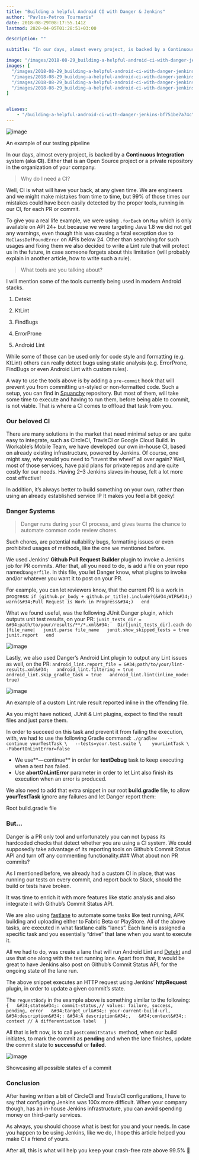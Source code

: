 ```yaml
---
title: "Building a helpful Android CI with Danger & Jenkins"
author: "Pavlos-Petros Tournaris"
date: 2018-08-29T08:17:55.141Z
lastmod: 2020-04-05T01:28:51+03:00

description: ""

subtitle: "In our days, almost every project, is backed by a Continuous Integration system (aka CI). Either that is an Open Source project or a…"

image: "/images/2018-08-29_building-a-helpful-android-ci-with-danger-jenkins/1.png" 
images: [
  "/images/2018-08-29_building-a-helpful-android-ci-with-danger-jenkins/1.png",
  "/images/2018-08-29_building-a-helpful-android-ci-with-danger-jenkins/2.png",
  "/images/2018-08-29_building-a-helpful-android-ci-with-danger-jenkins/3.png",
  "/images/2018-08-29_building-a-helpful-android-ci-with-danger-jenkins/4.png"
]


aliases:
    - "/building-a-helpful-android-ci-with-danger-jenkins-bf751be7a74c"
---
```


![image](/posts/2018-08-29_building-a-helpful-android-ci-with-danger-jenkins/images/1.png)

An example of our testing pipeline

In our days, almost every project, is backed by a **Continuous Integration** system (aka **CI**). Either that is an Open Source project or a private repository in the organization of your company.
> Why do I need a CI?

Well, CI is what will have your back, at any given time. We are engineers and we might make mistakes from time to time, but 99% of those times our mistakes could have been easily detected by the proper tools, running in our CI, for each PR or commit.

To give you a real life example, we were using `.forEach` on `Map` which is only available on API 24+ but because we were targeting Java 1.8 we did not get any warnings, even though this was causing a fatal exception due to `NoClassDefFoundError` on APIs below 24. Other than searching for such usages and fixing them we also decided to write a Lint rule that will protect us in the future, in case someone forgets about this limitation (will probably explain in another article, how to write such a rule).
> What tools are you talking about?

I will mention some of the tools currently being used in modern Android stacks.

1. Detekt

2. KtLint

3. FindBugs

4. ErrorProne

5. Android Lint

While some of those can be used only for code style and formatting (e.g. KtLint) others can really detect bugs using static analysis (e.g. ErrorProne, FindBugs or even Android Lint with custom rules).

A way to use the tools above is by adding a `pre-commit` hook that will prevent you from committing un-styled or non-formatted code. Such a setup, you can find in [Squanchy](https://github.com/squanchy-dev/squanchy-android/blob/develop/team-props/git-hooks.gradle) repository. But most of them, will take some time to execute and having to run them, before being able to commit, is not viable. That is where a CI comes to offload that task from you.

### Our beloved CI

There are many solutions in the market that need minimal setup or are quite easy to integrate, such as CircleCI, TravisCI or Google Cloud Build. In Workable’s Mobile Team, we have developed our own in-house CI, based on already existing infrastructure, powered by Jenkins. Of course, one might say, why would you need to “invent the wheel” all over again? Well, most of those services, have paid plans for private repos and are quite costly for our needs. Having 2–3 Jenkins slaves in-house, felt a lot more cost effective!

In addition, it’s always better to build something on your own, rather than using an already established service :P It makes you feel a bit geeky!

### Danger Systems
> Danger runs during your CI process, and gives teams the chance to automate common code review chores.

Such chores, are potential nullability bugs, formatting issues or even prohibited usages of methods, like the one we mentioned before.

We used Jenkins’ **Github Pull Request Builder** plugin to invoke a Jenkins job for PR commits. After that, all you need to do, is add a file on your repo named`Dangerfile`. In this file, you let Danger know, what plugins to invoke and/or whatever you want it to post on your PR.

For example, you can let reviewers know, that the current PR is a work in progress:
`if (github.pr_body + github.pr_title).include?(&#34;WIP&#34;)  
   warn(&#34;Pull Request is Work in Progress&#34;)  
end`

What we found useful, was the following JUnit Danger plugin, which outputs unit test results, on your PR:
`junit_tests_dir = &#34;path/to/your/results/**/*.xml&#34;  
Dir[junit_tests_dir].each do |file_name|  
  junit.parse file_name  
  junit.show_skipped_tests = true  
  junit.report  
end`



![image](/posts/2018-08-29_building-a-helpful-android-ci-with-danger-jenkins/images/2.png)



Lastly, we also used Danger’s Android Lint plugin to output any Lint issues as well, on the PR:
`android_lint.report_file = &#34;path/to/your/lint-results.xml&#34;  
android_lint.filtering = true  
android_lint.skip_gradle_task = true  
android_lint.lint(inline_mode: true)`



![image](/posts/2018-08-29_building-a-helpful-android-ci-with-danger-jenkins/images/3.png)

An example of a custom Lint rule result reported inline in the offending file.



As you might have noticed, JUnit &amp; Lint plugins, expect to find the result files and just parse them.

In order to succeed on this task and prevent it from failing the execution, with, we had to use the following Gradle command:
`./gradlew   
--continue yourTestTask \  
--tests=your.test.suite \   
yourLintTask \  
-PabortOnLintError=false`

*   We use**— continue** in order for **testDebug** task to keep executing when a test has failed.
*   Use **abortOnLintError** parameter in order to let Lint also finish its execution when an error is produced.

We also need to add that extra snippet in our root **build.gradle** file, to allow **yourTestTask** ignore any failures and let Danger report them:


Root build.gradle file

### But…

Danger is a PR only tool and unfortunately you can not bypass its hardcoded checks that detect whether you are using a CI system. We could supposedly take advantage of its reporting tools on Github’s Commit Status API and turn off any commenting functionality.### What about non PR commits?

As I mentioned before, we already had a custom CI in place, that was running our tests on every commit, and report back to Slack, should the build or tests have broken.

It was time to enrich it with more features like static analysis and also integrate it with Github’s Commit Status API.

We are also using [fastlane](https://fastlane.tools/) to automate some tasks like test running, APK building and uploading either to Fabric Beta or PlayStore. All of the above tasks, are executed in what fastlane calls “lanes”. Each lane is assigned a specific task and you essentially “drive” that lane when you want to execute it.

All we had to do, was create a lane that will run Android Lint and [Detekt](https://github.com/arturbosch/detekt) and use that one along with the test running lane. Apart from that, it would be great to have Jenkins also post on Github’s Commit Status API, for the ongoing state of the lane run.




The above snippet executes an HTTP request using Jenkins’ **httpRequest** plugin, in order to update a given commit’s state.

The `requestBody` in the example above is something similar to the following:
`{  
  &#34;state&#34;: commit-status,// values: failure, success, pending, error  
  &#34;target_url&#34;: your-current-build-url,  
  &#34;description&#34;: &#34;A description&#34;,  
  &#34;context&#34;: context // A differentiation label  
}`

All that is left now, is to call `postCommitStatus `method, when our build initiates, to mark the commit as **pending** and when the lane finishes, update the commit state to **successful** or **failed**.




![image](/posts/2018-08-29_building-a-helpful-android-ci-with-danger-jenkins/images/4.png)

Showcasing all possible states of a commit

### Conclusion

After having written a bit of CircleCI and TravisCI configurations, I have to say that configuring Jenkins was 100x more difficult. When your company though, has an in-house Jenkins infrastructure, you can avoid spending money on third-party services.

As always, you should choose what is best for you and your needs. In case you happen to be using Jenkins, like we do, I hope this article helped you make CI a friend of yours.

After all, this is what will help you keep your crash-free rate above 99.5% 🙌

